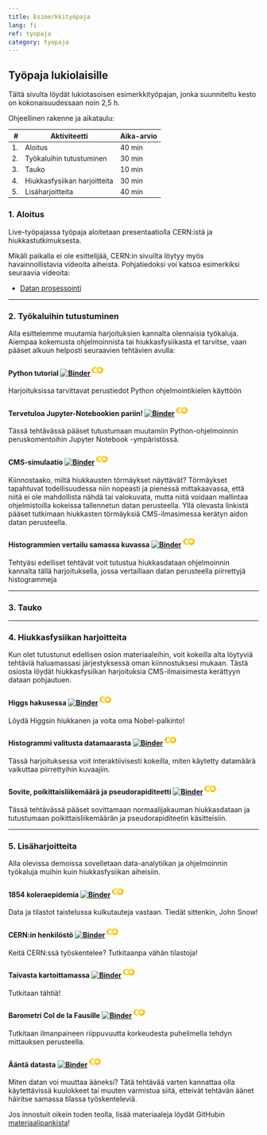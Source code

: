 ```yaml
---
title: Esimerkkityöpaja
lang: fi
ref: tyopaja
category: tyopaja
---
```


## Työpaja lukiolaisille

Tältä sivulta löydät lukiotasoisen esimerkkityöpajan, jonka suunniteltu kesto on kokonaisuudessaan noin 2,5 h.

Ohjeellinen rakenne ja aikataulu:

| #  |       Aktiviteetti       | Aika-arvio |
|---:|--------------------------|--------|
| 1. | Aloitus                  | 40 min |
| 2. | Työkaluihin tutustuminen | 30 min |
| 3. | Tauko                    | 10 min |
| 4. | Hiukkasfysiikan harjoitteita | 30 min |
| 5. | Lisäharjoitteita         | 40 min |

### 1. Aloitus

Live-työpajassa työpaja aloitetaan presentaatiolla CERN:istä ja hiukkastutkimuksesta. 

Mikäli paikalla ei ole esittelijää, CERN:in sivuilta löytyy myös havainnollistavia videoita aiheista. Pohjatiedoksi voi katsoa esimerkiksi seuraavia videoita:
- [Datan prosessointi](https://videos.cern.ch/record/1541893)

---

### 2. Työkaluihin tutustuminen

Alla esittelemme muutamia harjoituksien kannalta olennaisia työkaluja. Aiempaa kokemusta ohjelmoinnista tai hiukkasfysiikasta et tarvitse, vaan pääset alkuun helposti seuraavien tehtävien avulla:

#### Python tutorial [![Binder](https://mybinder.org/badge.svg)](https://mybinder.org/v2/gh/cms-opendata-education/cms-jupyter-materials-finnish/master?filepath=Opetusmateriaalit%2FAvoinDataHiukkasfysiikassa%2F3_Data-analyysi%2F00_Python-tutorial.ipynb) [![Colaboratory](https://github.com/cms-opendata-education/cms-jupyter-materials-finnish/blob/master/Kuvat/colab_icon.png?raw=true)](https://colab.research.google.com/github/cms-opendata-education/cms-jupyter-materials-finnish/blob/master/Opetusmateriaalit/AvoinDataHiukkasfysiikassa/3_Data-analyysi/00_Python-tutorial.ipynb)
Harjoituksissa tarvittavat perustiedot Python ohjelmointikielen käyttöön

#### Tervetuloa Jupyter-Notebookien pariin! [![Binder](https://mybinder.org/badge.svg)](https://mybinder.org/v2/gh/cms-opendata-education/cms-jupyter-materials-finnish/master?filepath=TyokalutTutuiksi%2FTervetuloa-Jupyter-Notebookien-pariin!.ipynb) [![Colaboratory](https://github.com/cms-opendata-education/cms-jupyter-materials-finnish/blob/master/Kuvat/colab_icon.png?raw=true)](https://colab.research.google.com/github/cms-opendata-education/cms-jupyter-materials-finnish/blob/master/TyokalutTutuiksi/Tervetuloa-Jupyter-Notebookien-pariin!.ipynb)

Tässä tehtävässä pääset tutustumaan muutamiin Python-ohjelmoinnin peruskomentoihin Jupyter Notebook -ympäristössä.

#### CMS-simulaatio [![Binder](https://mybinder.org/badge.svg)](https://mybinder.org/v2/gh/cms-opendata-education/cms-jupyter-materials-finnish/master?filepath=Opetusmateriaalit%2FAvoinDataHiukkasfysiikassa%2F2_CMS-simulaatio.ipynb) [![Colaboratory](https://github.com/cms-opendata-education/cms-jupyter-materials-finnish/blob/master/Kuvat/colab_icon.png?raw=true)](https://colab.research.google.com/github/cms-opendata-education/cms-jupyter-materials-finnish/blob/master/Opetusmateriaalit/AvoinDataHiukkasfysiikassa/2_CMS-simulaatio.ipynb)

Kiinnostaako, miltä hiukkausten törmäykset näyttävät? Törmäykset tapahtuvat todellisuudessa niin nopeasti ja pienessä mittakaavassa, että niitä ei ole mahdollista nähdä tai valokuvata, mutta niitä voidaan mallintaa ohjelmistoilla kokeissa tallennetun datan perusteella. Yllä olevasta linkistä pääset tutkimaan hiukkasten törmäyksiä CMS-ilmasimessa kerätyn aidon datan perusteella.

#### Histogrammien vertailu samassa kuvassa [![Binder](https://mybinder.org/badge.svg)](https://mybinder.org/v2/gh/cms-opendata-education/cms-jupyter-materials-finnish/master?filepath=Demot%2FHiukkasfysiikkaa%2FHistogrammien-vertailu-samassa-kuvassa.ipynb) [![Colaboratory](https://github.com/cms-opendata-education/cms-jupyter-materials-finnish/blob/master/Kuvat/colab_icon.png?raw=true)](https://colab.research.google.com/github/cms-opendata-education/cms-jupyter-materials-finnish/blob/master/Demot/Hiukkasfysiikkaa/Histogrammien-vertailu-samassa-kuvassa.ipynb)

Tehtyäsi edelliset tehtävät voit tutustua hiukkasdataan ohjelmoinnin kannalta tällä harjoituksella, jossa vertaillaan datan perusteella piirrettyjä histogrammeja

---

### 3. Tauko

---

### 4. Hiukkasfysiikan harjoitteita

Kun olet tutustunut edellisen osion materiaaleihin, voit kokeilla alta löytyviä tehtäviä haluamassasi järjestyksessä oman kiinnostuksesi mukaan. Tästä osiosta löydät hiukkasfysiikan harjoituksia CMS-ilmaisimesta kerättyyn dataan pohjautuen.

#### Higgs hakusessa [![Binder](https://mybinder.org/badge.svg)](https://mybinder.org/v2/gh/cms-opendata-education/cms-jupyter-materials-finnish/master?filepath=Demot%2FHiukkasfysiikkaa%2FHiggs-hakusessa-4-leptonia.ipynb) [![Colaboratory](https://github.com/cms-opendata-education/cms-jupyter-materials-finnish/blob/master/Kuvat/colab_icon.png?raw=true)](https://colab.research.google.com/github/cms-opendata-education/cms-jupyter-materials-finnish/blob/master/Demot/Hiukkasfysiikkaa/Higgs-hakusessa-4-leptonia.ipynb)
Löydä Higgsin hiukkanen ja voita oma Nobel-palkinto!

#### Histogrammi valitusta datamaarasta [![Binder](https://mybinder.org/badge.svg)](https://mybinder.org/v2/gh/cms-opendata-education/cms-jupyter-materials-finnish/master?filepath=Demot%2FHiukkasfysiikkaa%2FEsim2-histogrammi-valitusta-datamaarasta.ipynb) [![Colaboratory](https://github.com/cms-opendata-education/cms-jupyter-materials-finnish/blob/master/Kuvat/colab_icon.png?raw=true)](https://colab.research.google.com/github/cms-opendata-education/cms-jupyter-materials-finnish/blob/master/Demot/Hiukkasfysiikkaa/Esim2-histogrammi-valitusta-datamaarasta.ipynb)
Tässä harjoituksessa voit interaktiivisesti kokeilla, miten käytetty datamäärä vaikuttaa piirrettyihin kuvaajiin.

#### Sovite, poikittaisliikemäärä ja pseudorapiditeetti [![Binder](https://mybinder.org/badge.svg)](https://mybinder.org/v2/gh/cms-opendata-education/cms-jupyter-materials-finnish/master?filepath=Demot%2FHiukkasfysiikkaa%2FSovite%2C%20poikittaisliikem%C3%A4%C3%A4r%C3%A4%20ja%20pseudorapiditeetti.ipynb) [![Colaboratory](https://github.com/cms-opendata-education/cms-jupyter-materials-finnish/blob/master/Kuvat/colab_icon.png?raw=true)](https://colab.research.google.com/github/cms-opendata-education/cms-jupyter-materials-finnish/blob/master/Demot/Hiukkasfysiikkaa/Sovite%2C%20poikittaisliikem%C3%A4%C3%A4r%C3%A4%20ja%20pseudorapiditeetti.ipynb)
Tässä tehtävässä pääset sovittamaan normaalijakauman hiukkasdataan ja tutustumaan poikittaisliikemäärän ja pseudorapiditeetin käsitteisiin.

---

### 5. Lisäharjoitteita

Alla olevissa demoissa sovelletaan data-analytiikan ja ohjelmoinnin työkaluja muihin kuin hiukkasfysiikan aiheisiin.

#### 1854 koleraepidemia [![Binder](https://mybinder.org/badge.svg)](https://mybinder.org/v2/gh/cms-opendata-education/cms-jupyter-materials-finnish/master?filepath=Demot%2FMuut_aiheet%2F1854_koleraepidemia.ipynb) [![Colaboratory](https://github.com/cms-opendata-education/cms-jupyter-materials-finnish/blob/master/Kuvat/colab_icon.png?raw=true)](https://colab.research.google.com/github/cms-opendata-education/cms-jupyter-materials-finnish/blob/master/Demot/Muut_aiheet/1854_koleraepidemia.ipynb)
Data ja tilastot taistelussa kulkutauteja vastaan. Tiedät sittenkin, John Snow!

#### CERN:in henkilöstö [![Binder](https://mybinder.org/badge.svg)](https://mybinder.org/v2/gh/cms-opendata-education/cms-jupyter-materials-finnish/master?filepath=Demot%2FMuut_aiheet%2FCERN_henkilosto.ipynb) [![Colaboratory](https://github.com/cms-opendata-education/cms-jupyter-materials-finnish/blob/master/Kuvat/colab_icon.png?raw=true)](https://colab.research.google.com/github/cms-opendata-education/cms-jupyter-materials-finnish/blob/master/Demot/Muut_aiheet/CERN_henkilosto.ipynb)
Keitä CERN:ssä työskentelee? Tutkitaanpa vähän tilastoja!

#### Taivasta kartoittamassa [![Binder](https://mybinder.org/badge.svg)](https://mybinder.org/v2/gh/cms-opendata-education/cms-jupyter-materials-finnish/master?filepath=Demot%2FMuut_aiheet%2FTaivasta_kartoittamassa.ipynb) [![Colaboratory](https://github.com/cms-opendata-education/cms-jupyter-materials-finnish/blob/master/Kuvat/colab_icon.png?raw=true)](https://colab.research.google.com/github/cms-opendata-education/cms-jupyter-materials-finnish/blob/master/Demot/Muut_aiheet/Taivasta_kartoittamassa.ipynb)
Tutkitaan tähtiä!

#### Barometri Col de la Fausille [![Binder](https://mybinder.org/badge.svg)](https://mybinder.org/v2/gh/cms-opendata-education/cms-jupyter-materials-finnish/master?filepath=Demot%2FMuut_aiheet%2Fbarometri_col_de_la_fausille.ipynb) [![Colaboratory](https://github.com/cms-opendata-education/cms-jupyter-materials-finnish/blob/master/Kuvat/colab_icon.png?raw=true)](https://colab.research.google.com/github/cms-opendata-education/cms-jupyter-materials-finnish/blob/master/Demot/Muut_aiheet/barometri_col_de_la_fausille.ipynb)
Tutkitaan ilmanpaineen riippuvuutta korkeudesta puhelimella tehdyn mittauksen perusteella.

#### Ääntä datasta [![Binder](https://mybinder.org/badge.svg)](https://mybinder.org/v2/gh/cms-opendata-education/cms-jupyter-materials-finnish/master?filepath=Demot%2FMuut_aiheet%2Faanta-datasta.ipynb) [![Colaboratory](https://github.com/cms-opendata-education/cms-jupyter-materials-finnish/blob/master/Kuvat/colab_icon.png?raw=true)](https://colab.research.google.com/github/cms-opendata-education/cms-jupyter-materials-finnish/blob/master/Demot/Muut_aiheet/aanta-datasta.ipynb)
Miten datan voi muuttaa ääneksi? Tätä tehtävää varten kannattaa olla käytettävissä kuulokkeet tai muuten varmistua siitä, etteivät tehtävän äänet häiritse samassa tilassa työskenteleviä.

Jos innostuit oikein toden teolla, lisää materiaaleja löydät GitHubin [materiaalipankista](https://github.com/cms-opendata-education/cms-jupyter-materials-finnish)!